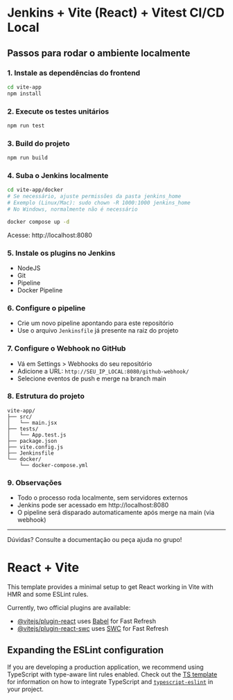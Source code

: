 # Jenkins + Vite (React) + Vitest CI/CD Local

## Passos para rodar o ambiente localmente

### 1. Instale as dependências do frontend
```sh
cd vite-app
npm install
```

### 2. Execute os testes unitários
```sh
npm run test
```

### 3. Build do projeto
```sh
npm run build
```

### 4. Suba o Jenkins localmente
```sh
cd vite-app/docker
# Se necessário, ajuste permissões da pasta jenkins_home
# Exemplo (Linux/Mac): sudo chown -R 1000:1000 jenkins_home
# No Windows, normalmente não é necessário

docker compose up -d
```
Acesse: http://localhost:8080

### 5. Instale os plugins no Jenkins
- NodeJS
- Git
- Pipeline
- Docker Pipeline

### 6. Configure o pipeline
- Crie um novo pipeline apontando para este repositório
- Use o arquivo `Jenkinsfile` já presente na raiz do projeto

### 7. Configure o Webhook no GitHub
- Vá em Settings > Webhooks do seu repositório
- Adicione a URL: `http://SEU_IP_LOCAL:8080/github-webhook/`
- Selecione eventos de push e merge na branch main

### 8. Estrutura do projeto
```
vite-app/
├── src/
│   └── main.jsx
├── tests/
│   └── App.test.js
├── package.json
├── vite.config.js
├── Jenkinsfile
└── docker/
    └── docker-compose.yml
```

### 9. Observações
- Todo o processo roda localmente, sem servidores externos
- Jenkins pode ser acessado em http://localhost:8080
- O pipeline será disparado automaticamente após merge na main (via webhook)

---

Dúvidas? Consulte a documentação ou peça ajuda no grupo!
# React + Vite

This template provides a minimal setup to get React working in Vite with HMR and some ESLint rules.

Currently, two official plugins are available:

- [@vitejs/plugin-react](https://github.com/vitejs/vite-plugin-react/blob/main/packages/plugin-react) uses [Babel](https://babeljs.io/) for Fast Refresh
- [@vitejs/plugin-react-swc](https://github.com/vitejs/vite-plugin-react/blob/main/packages/plugin-react-swc) uses [SWC](https://swc.rs/) for Fast Refresh

## Expanding the ESLint configuration

If you are developing a production application, we recommend using TypeScript with type-aware lint rules enabled. Check out the [TS template](https://github.com/vitejs/vite/tree/main/packages/create-vite/template-react-ts) for information on how to integrate TypeScript and [`typescript-eslint`](https://typescript-eslint.io) in your project.
